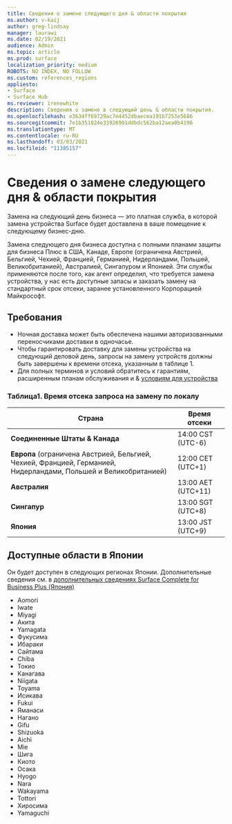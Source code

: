 ```yaml
---
title: Сведения о замене следующего дня & области покрытия
ms.author: v-kaij
author: greg-lindsay
manager: laurawi
ms.date: 02/19/2021
audience: Admin
ms.topic: article
ms.prod: surface
localization_priority: medium
ROBOTS: NO INDEX, NO FOLLOW
ms.custom: references_regions
appliesto:
- Surface
- Surface Hub
ms.reviewer: irenewhite
description: Сведения о замене в следующий день & области покрытия.
ms.openlocfilehash: e3634ff69729ac7e4452dbaecea191b7253e5686
ms.sourcegitcommit: 7e1b351024e33926901ddbdc562ba12aea0b4196
ms.translationtype: MT
ms.contentlocale: ru-RU
ms.lasthandoff: 03/03/2021
ms.locfileid: "11385157"
---
```

# <a name="next-business-day-replacement-information--coverage-areas"></a>Сведения о замене следующего дня & области покрытия

Замена на следующий день бизнеса — это платная служба, в которой замена устройства Surface будет доставлена в ваше помещение к следующему бизнес-дню. 

Замена следующего дня бизнеса доступна с полными планами защиты для бизнеса Плюс в США, Канаде, Европе (ограничена Австрией, Бельгией, Чехией, Францией, Германией, Нидерландами, Польшей, Великобританией), Австралией, Сингапуром и Японией. Эти службы применяются после того, как агент определил, что требуется замена устройства, у нас есть доступные запасы и заказать замену на стандартный срок отсеки, заранее установленного Корпорацией Майкрософт. 

## <a name="guidelines"></a>Требования

- Ночная доставка может быть обеспечена нашими авторизованными переносчиками доставки в одночасье.
- Чтобы гарантировать доставку для замены устройства на следующий деловой день, запросы на замену устройств должны быть завершены к времени отсека, указанным в таблице 1. 
- Для полных терминов и условий обратитесь к гарантиям, расширенным планам обслуживания и & [условиям для устройства](https://support.microsoft.com/topic/warranties-extended-service-plans-and-terms-conditions-for-your-device-eedf7a23-84a7-1a47-480b-0e10503eedf5)

### <a name="table-1-replacement-request-cutoff-times-by-locale"></a>Таблица1. Время отсека запроса на замену по локалу

| Страна                                                                                                    | Время отсеки |
| -------------------------------------------------------------------------------------------------------------- | --------------- |
| **Соединенные Штаты & Канада**                                                                                     | 14:00 CST (UTC-6)      |
| **Европа** (ограничена Австрией, Бельгией, Чехией, Францией, Германией, Нидерландами, Польшей и Великобританией) | 12:00 CET (UTC+1)     |
| **Австралия**                                                                                                  | 13:00 AET (UTC+11)    |
| **Сингапур**                                                                                                  | 13:00 SGT (UTC+8)   |
| **Япония**                                                                                                      | 13:00 JST (UTC+9)   |


##  <a name="available-areas-in-japan"></a>Доступные области в Японии 

Он будет доступен в следующих регионах Японии. Дополнительные сведения см. в [дополнительных сведениях Surface Complete for Business Plus (Япония)](https://cdn.techcommunity.microsoft.com/assets/Surface/jp-next-day-replace-surface.pdf)

- Aomori
- Iwate
- Miyagi
- Акита
- Yamagata
- Фукусима
- Ибараки
- Сайтама
- Chiba
- Токио
- Канагава
- Niigata
- Toyama
- Исикава
- Fukui
- Яманаси
- Нагано
- Gifu
- Shizuoka
- Aichi
- Mie
- Шига
- Киото
- Осака
- Hyogo
- Nara
- Wakayama
- Tottori
- Хиросима
- Yamaguchi

